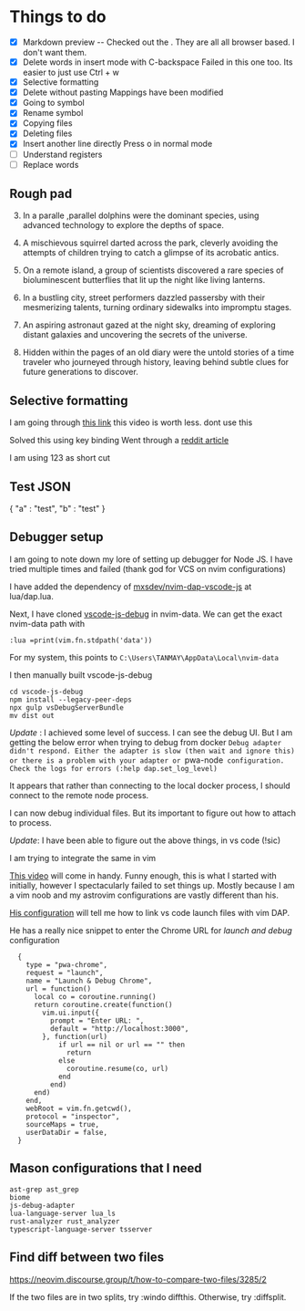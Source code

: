 # Things to do

- [x] Markdown preview
-- Checked out the . They are all all browser based. I don't want them.
- [x] Delete words in insert mode with C-backspace
Failed in this one too. Its easier to just use Ctrl + w
- [x] Selective formatting
- [x] Delete without pasting
    Mappings have been modified
- [x] Going to symbol
- [x] Rename symbol
- [x] Copying files
- [x] Deleting files
- [x] Insert another line directly
Press o in normal mode
- [ ] Understand registers
- [ ] Replace words

## Rough pad

3. In a  paralle ,parallel dolphins were the dominant species, using advanced technology to explore the depths of space.

5. A mischievous squirrel darted across the park, cleverly avoiding the attempts of children trying to catch a glimpse of its acrobatic antics.

7. On a remote island, a group of scientists discovered a rare species of bioluminescent butterflies that lit up the night like living lanterns.
8. In a bustling city, street performers dazzled passersby with their mesmerizing talents, turning ordinary sidewalks into impromptu stages.

9. An aspiring astronaut gazed at the night sky, dreaming of exploring distant galaxies and uncovering the secrets of the universe.

10. Hidden within the pages of an old diary were the untold stories of a time traveler who journeyed through history, leaving behind subtle clues for future generations to discover.

## Selective formatting

I am going through [this link](https://www.youtube.com/watch?v=rOKL1pW1UUc&ab_channel=LearnLinuxTV)
this video is worth less. dont use this

Solved this using key binding
Went through a [reddit  article](https://www.reddit.com/r/neovim/comments/zv91wz/range_formatting/)

I am using <Leader>123 as short cut

## Test JSON

{
"a" : "test",
"b" : "test"
}

## Debugger setup

I am going to note down my lore of setting up debugger for Node JS. 
I have tried multiple times and failed (thank god for VCS on nvim configurations)

I have added the dependency of [mxsdev/nvim-dap-vscode-js](https://github.com/mxsdev/nvim-dap-vscode-js/tree/main)
at lua/dap.lua. 

Next, I have cloned [vscode-js-debug](https://github.com/microsoft/vscode-js-debug)
in nvim-data. We can get the exact nvim-data path with 
```
:lua =print(vim.fn.stdpath('data'))
```

For my system, this points to `C:\Users\TANMAY\AppData\Local\nvim-data`

I then manually built vscode-js-debug

```
cd vscode-js-debug
npm install --legacy-peer-deps
npx gulp vsDebugServerBundle
mv dist out
```

*Update* :
I achieved some level of success. I can see the debug UI. But I am getting the below error
when trying to debug from docker
`Debug adapter didn't respond. Either the adapter is slow (then wait and ignore this) or there is a problem with your adapter or `pwa-node` configuration. Check the logs for errors (:help dap.set_log_level)`

It appears that rather than connecting to the local docker process,
I should connect to the remote node process.

I can now debug individual files. But its important to figure out how to attach
to process.

*Update*: I have been able to figure out the above things, in vs code (!sic)

I am trying to integrate the same in vim

[This video](https://youtu.be/Ul_WPhS2bis?feature=shared) will come in handy. Funny enough,
this is what I started with initially, however I spectacularly failed to set things up. Mostly because I am a vim noob and my astrovim configurations are vastly different than his.

[His configuration](https://github.com/nikolovlazar/dotfiles/blob/main/.config/nvim/lua/plugins/dap.lua) will tell me
how to link vs code launch files with vim DAP.

He has a really nice snippet to enter the Chrome URL for
_launch and debug_ configuration

```
  {
    type = "pwa-chrome",
    request = "launch",
    name = "Launch & Debug Chrome",
    url = function()
      local co = coroutine.running()
      return coroutine.create(function()
        vim.ui.input({
          prompt = "Enter URL: ",
          default = "http://localhost:3000",
        }, function(url)
            if url == nil or url == "" then
              return
            else
              coroutine.resume(co, url)
            end
          end)
      end)
    end,
    webRoot = vim.fn.getcwd(),
    protocol = "inspector",
    sourceMaps = true,
    userDataDir = false,
  }
```

## Mason configurations that I need

    ast-grep ast_grep
    biome
    js-debug-adapter
    lua-language-server lua_ls
    rust-analyzer rust_analyzer
    typescript-language-server tsserver

## Find diff between two files

https://neovim.discourse.group/t/how-to-compare-two-files/3285/2

If the two files are in two splits, try :windo diffthis.
Otherwise, try :diffsplit.

